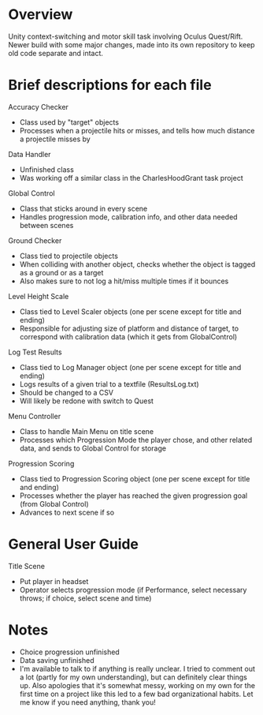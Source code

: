 # Overview
 Unity context-switching and motor skill task involving Oculus Quest/Rift.
 Newer build with some major changes, made into its own repository to keep 
 old code separate and intact.
 
# Brief descriptions for each file

Accuracy Checker
- Class used by "target" objects
- Processes when a projectile hits or misses, and tells how much distance a projectile misses by

Data Handler
- Unfinished class
- Was working off a similar class in the CharlesHoodGrant task project

Global Control
- Class that sticks around in every scene
- Handles progression mode, calibration info, and other data needed between scenes

Ground Checker
- Class tied to projectile objects
- When colliding with another object, checks whether the object is tagged as a ground or as a target
- Also makes sure to not log a hit/miss multiple times if it bounces

Level Height Scale
- Class tied to Level Scaler objects (one per scene except for title and ending)
- Responsible for adjusting size of platform and distance of target, to correspond with calibration data (which it gets from GlobalControl)

Log Test Results
- Class tied to Log Manager object (one per scene except for title and ending)
- Logs results of a given trial to a textfile (ResultsLog.txt)
- Should be changed to a CSV
- Will likely be redone with switch to Quest

Menu Controller
- Class to handle Main Menu on title scene
- Processes which Progression Mode the player chose, and other related data, and sends to Global Control for storage

Progression Scoring
- Class tied to Progression Scoring object (one per scene except for title and ending)
- Processes whether the player has reached the given progression goal (from Global Control)
- Advances to next scene if so



# General User Guide
Title Scene
- Put player in headset
- Operator selects progression mode (if Performance, select necessary throws; if choice, select scene and time)


# Notes
- Choice progression unfinished
- Data saving unfinished
- I'm available to talk to if anything is really unclear. I tried to comment out a lot (partly for my own understanding), but can definitely clear things up. Also apologies that it's somewhat messy, working on my own for the first time on a project like this led to a few bad organizational habits. Let me know if you need anything, thank you!
